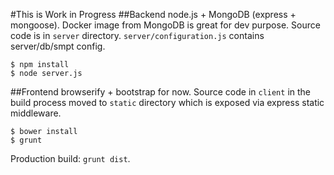 #This is Work in Progress
##Backend
node.js + MongoDB (express + mongoose). Docker image from MongoDB is great for dev purpose. 
Source code is in ``server`` directory. ``server/configuration.js`` contains server/db/smpt config.
```
$ npm install
$ node server.js
```
##Frontend
browserify + bootstrap for now. Source code in ``client`` in the build process moved to ``static`` directory which is exposed via express static middleware.
```
$ bower install
$ grunt
```
Production build: ``grunt dist``.
